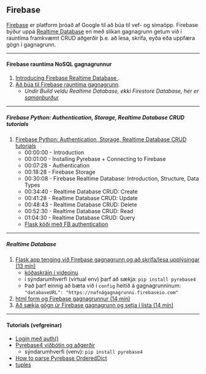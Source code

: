 ## Firebase

[Firebase](https://firebase.google.com/) er platform þróað af Google til að búa til vef- og símaöpp.
Firebase býður uppá [Realtime Database](https://firebase.google.com/docs/database?authuser=0) en með slíkan gagnagrunn getum við í rauntíma framkvæmt CRUD aðgerðir þ.e. að lesa, skrifa, eyða eða uppfæra gögn í gagnagrunn.

---

#### Firebase rauntíma NoSQL gagnagrunnur

1. [Introducing Firebase Realtime Database ](https://youtu.be/U5aeM5dvUpA).
1. [Að búa til Firebase rauntíma gagnagrunn](https://youtu.be/6c27DhyWfQI).
   - _Undir Build veldu Realtime Database, ekki Firestore Database, hér er [samanburður](https://firebase.google.com/docs/database/rtdb-vs-firestore)_

---

##### Firebase Python: Authentication, Storage, Realtime Database CRUD tutorials

1. [Firebase Python: Authentication, Storage, Realtime Database CRUD tutorials](https://www.youtube.com/watch?v=s-Ga8c3toVY&t=1348s)
   - 00:00:00 - Introduction
   - 00:01:00 - Installing Pyrebase + Connecting to Firebase
   - 00:07:28 - Authentication
   - 00:18:28 - Firebase Storage
   - 00:30:08 - Firebase Realtime Database: Introduction, Structure, Data Types
   - 00:34:40 - Realtime Database CRUD: Create
   - 00:41:28 - Realtime Database CRUD: Update
   - 00:48:43 - Realtime Database CRUD: Delete
   - 00:52:30 - Realtime Database CRUD: Read
   - 01:04:30 - Realtime Database CRUD: Query
   - [Flask kóði með FB authentication](https://github.com/vefthroun/Namsefni/blob/main/6-Gagnagrunnur/Firebase/Authenticate/2_auth_flask.py)

---

##### Realtime Database

1. [Flask app tenging við Firebase gagnagrunn og að skrifa/lesa upplýsingar (13 mín)](https://youtu.be/NDCar59xGRI)
   - [kóðaskráin í videoinu](https://github.com/vefthroun/Namsefni/blob/main/6-Gagnagrunnur/Firebase/app.py)
   - í sýndarumhverfi (virtual env) þarf að sækja: `pip install pyrebase4`
   - Það þarf einnig að bæta við í `config` heitið á gagnagrunninum:<br> `"databaseURL": "https://nafnágagnagrunni.firebaseio.com"`
1. [html form og Firebase gagnagrunnur (14 mín)](https://youtu.be/wyWal1sG6Ms)
1. [Að sækja gögn úr Firebase gagnagrunn og setja í lista (14 mín)](https://youtu.be/64ocVeKm194)

---

#### Tutorials (vefgreinar)

- [Login með auth()](https://parasmani300.medium.com/pyrebase-firebase-in-flask-d249a065e0df)
- [Pyrebase4 viðbótin og aðgerðir](https://github.com/nhorvath/Pyrebase4#database)
   - sýndarumhverfi (venv): `pip install pyrebase4`
- [How to parse Pyrebase OrderedDict](https://stackoverflow.com/questions/51976401/how-to-parse-pyrebase-ordereddict/51989082)
- [tuples](https://realpython.com/python-lists-tuples/#python-tuples)
